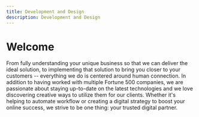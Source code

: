 ```yaml
---
title: Development and Design
description: Development and Design
---
```


# Welcome

From fully understanding your unique business so that we can deliver the ideal solution, to implementing that solution to bring you closer to your customers -- everything we do is centered around human connection. In addition to having worked with multiple Fortune 500 companies, we are passionate about staying up-to-date on the latest technologies and we love discovering creative ways to utilize them for our clients. Whether it's helping to automate workflow or creating a digital strategy to boost your online success, we strive to be one thing: your trusted digital partner.
